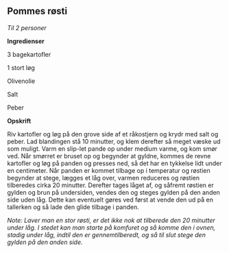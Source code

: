 ## Pommes røsti

*Til 2 personer*

**Ingredienser**

3 bagekartofler

1 stort løg

Olivenolie

Salt

Peber

**Opskrift**

Riv kartofler og løg på den grove side af et råkostjern og krydr med
salt og peber. Lad blandingen stå 10 minutter, og klem derefter så meget
væske ud som muligt. Varm en slip-let pande op under medium varme, og
kom smør ved. Når smørret er bruset op og begynder at gyldne, kommes de
revne kartofler og løg på panden og presses ned, så det har en tykkelse
lidt under en centimeter. Når panden er kommet tilbage op i temperatur
og røstien begynder at stege, lægges et låg over, varmen reduceres og
røstien tilberedes cirka 20 minutter. Derefter tages låget af, og
såfremt røstien er gylden og brun på undersiden, vendes den og steges
gylden på den anden side uden låg. Dette kan eventuelt gøres ved først
at vende den ud på en tallerken og så lade den glide tilbage i panden.

*Note: Laver man en stor røsti, er det ikke nok at tilberede den 20
minutter under låg. I stedet kan man starte på komfuret og så komme den
i ovnen, stadig under låg, indtil den er gennemtilberedt, og så til slut
stege den gylden på den anden side.*

